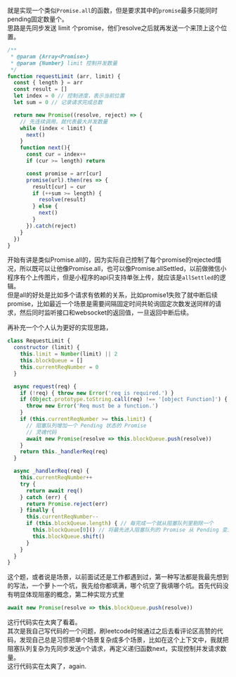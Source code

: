 就是实现一个类似`Promise.all`的函数，但是要求其中的`promise`最多只能同时pending固定数量个。  
思路是先同步发送 limit 个promise，他们resolve之后就再发送一个来顶上这个位置。
```javascript
/**
 * @param {Array<Promise>} 
 * @param {Number} limit 控制并发数量
 */
function requestLimit (arr, limit) {
  const { length } = arr
  const result = []
  let index = 0 // 控制进度，表示当前位置
  let sum = 0 // 记录请求完成总数

  return new Promise((resolve, reject) => {
    // 先连续调用，就代表最大并发数量
    while (index < limit) {
      next()
    }
    function next(){
      const cur = index++
      if (cur >= length) return

      const promise = arr[cur]
      promise(url).then(res => {
        result[cur] = cur
        if (++sum >= length) {
          resolve(result)
        } else {
          next()
        }
      }).catch(reject)
    }
  })
}
```
开始有讲是类似Promise.all的，因为实际自己控制了每个promise的rejected情况，所以既可以让他像Promise.all，也可以像Promise.allSettled，以前做微信小程序有个上传图片，但是小程序的api只支持单张上传，就应该是`allSettled`的逻辑。  
但是all的好处是比如多个请求有依赖的关系，比如promise1失败了就中断后续promise，比如最近一个场景是需要间隔固定时间共轮询固定次数发送同样的请求，然后同时监听接口和websocket的返回值，一旦返回中断后续。

再补充一个个人认为更好的实现思路，
```javascript
class RequestLimit {
  constructor (limit) { 
    this.limit = Number(limit) || 2
    this.blockQueue = [] 
    this.currentReqNumber = 0
  } 

  async request(req) {
    if (!req) { throw new Error('req is required.') } 
    if (Object.prototype.toString.call(req) !== '[object Function]') { 
      throw new Error('Req must be a function.') 
    } 
    if (this.currentReqNumber >= this.limit) {
      // 阻塞队列增加一个 Pending 状态的 Promise
      // 灵魂代码
      await new Promise(resolve => this.blockQueue.push(resolve)) 
    } 
    return this._handlerReq(req)
  } 

  async _handlerReq(req) { 
    this.currentReqNumber++
    try { 
      return await req() 
    } catch (err) { 
      return Promise.reject(err) 
    } finally { 
      this.currentReqNumber--
      if (this.blockQueue.length) { // 每完成一个就从阻塞队列里剔除一个 
        this.blockQueue[0]() // 将最先进入阻塞队列的 Promise 从 Pending 变为 Fulfilled 
        this.blockQueue.shift() 
      } 
    }
  }
}
```
这个题，或者说是场景，以前面试还是工作都遇到过，第一种写法都是我最先想到的写法，一个萝卜一个坑，我先给你都填满，哪个坑空了我填哪个坑。首先代码没有明显体现阻塞的概念，第二种实现方式里
```javascript
await new Promise(resolve => this.blockQueue.push(resolve)) 
```
这行代码实在太爽了看着。  
其次是我自己写代码的一个问题，刷leetcode时候通过之后去看评论区高赞的代码，发现自己总是习惯把单个场景复杂成多个场景，比如在这个上下文中，我就把阻塞队列复杂为先同步发送n个请求，再定义递归函数next，实现控制并发请求数量。  
这行代码实在太爽了，again.